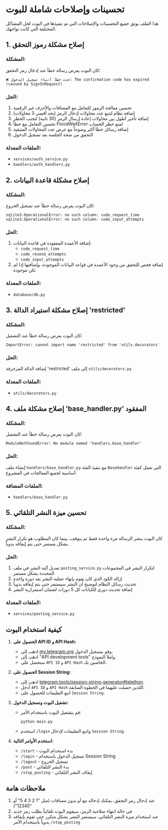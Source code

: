 # تحسينات وإصلاحات شاملة للبوت

هذا الملف يوثق جميع التحسينات والإصلاحات التي تم تنفيذها في البوت لحل المشاكل المختلفة التي كانت تواجهك.

## 1. إصلاح مشكلة رموز التحقق

### المشكلة:
كان البوت يعرض رسالة خطأ عند إدخال رمز التحقق:
```
❌ حدث خطأ أثناء تسجيل الدخول: The confirmation code has expired (caused by SignInRequest)
```

### الحل:
1. تحسين معالجة الرموز للتعامل مع المسافات والأحرف غير الرقمية
2. إضافة نظام لتتبع عدد محاولات إدخال الرمز (بحد أقصى 3 محاولات)
3. إضافة تأخير أطول بين محاولات إعادة إرسال الرمز (30 ثانية) لتجنب الحظر
4. تحسين التعامل مع خطأ FloodWaitError لمنع حظر الحساب
5. إضافة رسائل خطأ أكثر وضوحاً مع عرض عدد المحاولات المتبقية
6. التحقق من صحة الجلسة بعد تسجيل الدخول

### الملفات المعدلة:
- `services/auth_service.py`
- `handlers/auth_handlers.py`

## 2. إصلاح مشكلة قاعدة البيانات

### المشكلة:
كان البوت يعرض رسالة خطأ عند تسجيل الخروج:
```
sqlite3.OperationalError: no such column: code_request_time
sqlite3.OperationalError: no such column: code_input_attempts
```

### الحل:
1. إضافة الأعمدة المفقودة في قاعدة البيانات:
   - `code_request_time`
   - `code_resend_attempts`
   - `code_input_attempts`
2. إضافة فحص للتحقق من وجود الأعمدة في قواعد البيانات الموجودة، وإضافتها إذا لم تكن موجودة

### الملفات المعدلة:
- `database/db.py`

## 3. إصلاح مشكلة استيراد الدالة 'restricted'

### المشكلة:
كان البوت يعرض رسالة خطأ عند التشغيل:
```
ImportError: cannot import name 'restricted' from 'utils.decorators'
```

### الحل:
إضافة الدالة المزخرفة 'restricted' إلى ملف `utils/decorators.py`

### الملفات المعدلة:
- `utils/decorators.py`

## 4. إصلاح مشكلة ملف 'base_handler.py' المفقود

### المشكلة:
كان البوت يعرض رسالة خطأ عند التشغيل:
```
ModuleNotFoundError: No module named 'handlers.base_handler'
```

### الحل:
إنشاء ملف `handlers/base_handler.py` مع تنفيذ الفئة `BaseHandler` التي تعمل كفئة أساسية لجميع المعالجات في المشروع.

### الملفات المضافة:
- `handlers/base_handler.py`

## 5. تحسين ميزة النشر التلقائي

### المشكلة:
كان البوت ينشر الرسالة مرة واحدة فقط ثم يتوقف، بينما كان المطلوب هو تكرار النشر بشكل مستمر حتى يتم إيقافه يدوياً.

### الحل:
1. تعديل آلية النشر في ملف `posting_service.py` لتكرار النشر في المجموعات المحددة بشكل مستمر
2. إزالة الكود الذي كان يقوم بإنهاء عملية النشر بعد دورة واحدة
3. تحديث رسائل النظام لتوضيح أن النشر سيستمر حتى يتم إيقافه يدوياً
4. إضافة تحديث دوري للكيانات كل 5 دورات لضمان استمرارية النشر

### الملفات المعدلة:
- `services/posting_service.py`

## كيفية استخدام البوت

1. **الحصول على API ID و API Hash:**
   - اذهب إلى [my.telegram.org](https://my.telegram.org) وقم بتسجيل الدخول.
   - اذهب إلى "API development tools" واملأ النموذج.
   - ستحصل على `API ID` و `API Hash` الخاصين بك.

2. **الحصول على Session String:**
   - اذهب إلى [telegram.tools/session-string-generator#telethon](https://telegram.tools/session-string-generator#telethon).
   - أدخل `API ID` و `API Hash` اللذين حصلت عليهما في الخطوة السابقة.
   - اتبع التعليمات للحصول على `Session String`.

3. **تشغيل البوت وتسجيل الدخول:**
   - قم بتشغيل البوت باستخدام الأمر:
     ```
     python main.py
     ```
   - استخدم `/login` واتبع التعليمات لإدخال `Session String`.

4. **استخدم الأوامر التالية:**
   - `/start` - بدء استخدام البوت
   - `/login` - تسجيل الدخول باستخدام Session String
   - `/logout` - تسجيل الخروج
   - `/post` - بدء النشر التلقائي
   - `/stop_posting` - إيقاف النشر التلقائي

## ملاحظات هامة

1. عند إدخال رمز التحقق، يمكنك إدخاله مع أو بدون مسافات (مثل "1 2 3 4 5" أو "12345")
2. في حالة انتهاء صلاحية الرمز، سيقوم البوت تلقائياً بطلب رمز جديد
3. عند استخدام ميزة النشر التلقائي، سيستمر النشر بشكل متكرر حتى تقوم بإيقافه يدوياً باستخدام الأمر `/stop_posting`

